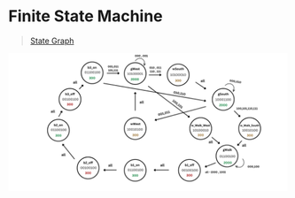 # Finite State Machine
> [State Graph](./17_0077_0107.ino)

![ Finite State Machine](../image/Assignment_5.png)